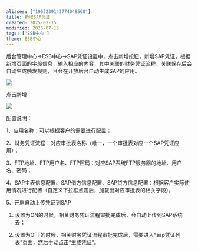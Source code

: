 ```yaml
---
aliases: ["1963239142774048568"]
title: 新增SAP凭证
created: 2025-07-15
modified: 2025-07-15
tags: ['ESB中心']
theme: ESB中心
---
```


后台管理中心->ESB中心->SAP凭证设置中，点击新增按钮，新增SAP凭证，根据新增页面的字段信息，输入相应的内容，其中关联的财务凭证流程，关联保存后会自动生成触发规则，且会在开放后台自动生成SAP的应用。

![](a662c0fc366b14f35e680bcdb1c3d82c.jpg)

点击新增：

![](ebf1e5d9f81872a00629e4ee50565db0.jpg)

配置说明：

1、应用名称：可以根据客户的需要进行配置；

2、财务凭证流程：对应审批表名称（唯一，一个审批表对应一个SAP凭证应用）；

3、FTP地址、FTP用户名、FTP密码：对应SAP系统FTP服务器的地址、用户名、密码；

4、SAP主表信息配置、SAP借方信息配置、SAP贷方信息配置：根据客户实际使用情况进行配置（自定义下拉框点击后，加载出对应审批表的相关字段）。

5、开启自动上传凭证到SAP

1) 设置为ON的时候，相关财务凭证流程审批完成后，会自动上传到SAP系统去；

2) 设置为OFF的时候，相关财务凭证流程审批完成后，需要进入“sap凭证列表”页面，然后手动点击“生成凭证”。